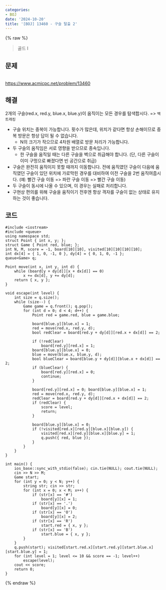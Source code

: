 ```yaml
---
categories:
- BOJ
date: '2024-10-20'
title: '[BOJ] 13460 - 구슬 탈출 2'
---
```


{% raw %}
> 골드 I<br>

## 문제
<br>https://www.acmicpc.net/problem/13460

## 해결
2개의 구슬(red.x, red.y, blue.x, blue.y)이 움직이는 모든 경우를 탐색합시다. => `백트래킹`
- 구슬 위치는 중복이 가능합니다. 횟수가 많은데, 위치가 같다면 항상 손해이므로 중복 방문은 항상 답이 될 수 없습니다.
	- N의 크기가 작으므로 4차원 배열로 방문 처리가 가능합니다.
- 두 구슬의 움직임은 서로 영향을 받으므로 종속입니다.
	- 한 구슬을 움직일 때는 다른 구슬을 벽으로 취급해야 합니다. (단, 다른 구슬이 이미 구멍으로 빠졌다면 빈 공간으로 취급)
- 구슬은 완전히 움직이지 못할 때까지 이동합니다. 전에 움직였던 구슬이 다음에 움직였던 구슬이 있던 위치에 가로막힌 경우를 대비하여 이전 구슬을 2번 움직여줍시다. (예: 빨간 구슬 이동 => 파란 구슬 이동 => 빨간 구슬 이동)
- 두 구슬이 동시에 나올 수 있으며, 이 경우는 실패로 처리합니다.
- 구현상 편의를 위해 구슬을 움직이기 전후엔 항상 격자를 구슬이 없는 상태로 유지하는 것이 좋습니다.

## 코드
```
#include <iostream>
#include <queue>
using namespace std;
struct Point { int x, y; };
struct Game { Point red, blue; };
int N, M, score = -1, board[10][10], visited[10][10][10][10];
int dx[4] = { 1, 0, -1, 0 }, dy[4] = { 0, 1, 0, -1 };
queue<Game> q;

Point move(int x, int y, int d) {
    while (board[y + dy[d]][x + dx[d]] == 0)
        x += dx[d], y += dy[d];
    return { x, y };
}

void escape(int level) {
    int size = q.size();
    while (size--) {
        Game game = q.front(); q.pop();
        for (int d = 0; d < 4; d++) {
            Point red = game.red, blue = game.blue;

            board[blue.y][blue.x] = 1;
            red = move(red.x, red.y, d);
            bool redClear = board[red.y + dy[d]][red.x + dx[d]] == 2;

            if (!redClear)
                board[red.y][red.x] = 1;
            board[blue.y][blue.x] = 0;
            blue = move(blue.x, blue.y, d);
            bool blueClear = board[blue.y + dy[d]][blue.x + dx[d]] == 2;
            if (blueClear) {
                board[red.y][red.x] = 0;
                continue;
            }

            board[red.y][red.x] = 0; board[blue.y][blue.x] = 1;
            red = move(red.x, red.y, d);
            redClear = board[red.y + dy[d]][red.x + dx[d]] == 2;
            if (redClear) {
                score = level;
                return;
            }
            
            board[blue.y][blue.x] = 0;
            if (!visited[red.x][red.y][blue.x][blue.y]) {
                visited[red.x][red.y][blue.x][blue.y] = 1;
                q.push({ red, blue });
            }
        }
    }
}

int main() {
    ios_base::sync_with_stdio(false); cin.tie(NULL); cout.tie(NULL);
    cin >> N >> M;
    Game start;
    for (int y = 0; y < N; y++) {
        string str; cin >> str;
        for (int x = 0; x < M; x++) {
            if (str[x] == '#')
                board[y][x] = 1;
            if (str[x] == '.')
                board[y][x] = 0;
            if (str[x] == 'O')
                board[y][x] = 2;
            if (str[x] == 'R')
                start.red = { x, y };
            if (str[x] == 'B')
                start.blue = { x, y };
        }
    }
    q.push(start); visited[start.red.x][start.red.y][start.blue.x][start.blue.y] = 1;
    for (int level = 1; level <= 10 && score == -1; level++)
        escape(level);
    cout << score;
    return 0;
}
```
{% endraw %}
